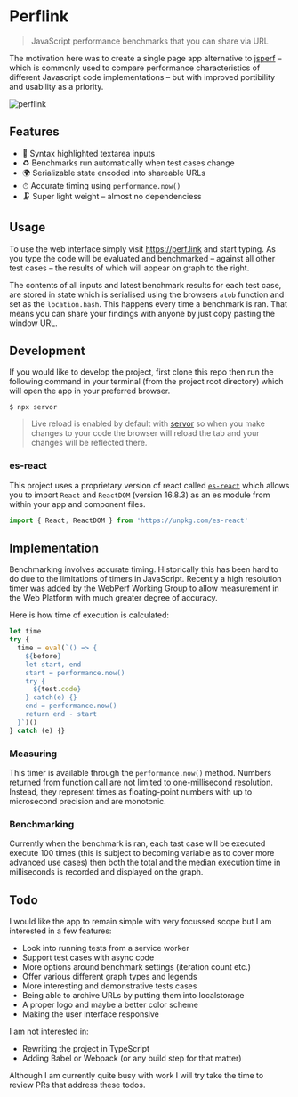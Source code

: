 # Perflink

> JavaScript performance benchmarks that you can share via URL

The motivation here was to create a single page app alternative to [jsperf](https://jsperf.com) – which is commonly used to compare performance characteristics of different Javascript code implementations – but with improved portibility and usability as a priority.

![perflink](https://user-images.githubusercontent.com/1457604/55242563-6c959f00-5235-11e9-8cb5-f1f140781f3b.gif)

## Features

- 🎨 Syntax highlighted textarea inputs
- ♻️ Benchmarks run automatically when test cases change
- 🌍 Serializable state encoded into shareable URLs
- ⏱ Accurate timing using `performance.now()`
- 🗜 Super light weight – almost no dependenciess

## Usage

To use the web interface simply visit https://perf.link and start typing. As you type the code will be evaluated and benchmarked – against all other test cases – the results of which will appear on graph to the right.

The contents of all inputs and latest benchmark results for each test case, are stored in state which is serialised using the browsers `atob` function and set as the `location.hash`. This happens every time a benchmark is ran. That means you can share your findings with anyone by just copy pasting the window URL.

## Development

If you would like to develop the project, first clone this repo then run the following command in your terminal (from the project root directory) which will open the app in your preferred browser.

```
$ npx servor
```

> Live reload is enabled by default with [servor](https://github.com/lukejacksonn/servor) so when you make changes to your code the browser will reload the tab and your changes will be reflected there.

### es-react

This project uses a proprietary version of react called [`es-react`](https://github.com/lukejacksonn/es-react) which allows you to import `React` and `ReactDOM` (version 16.8.3) as an es module from within your app and component files.

```js
import { React, ReactDOM } from 'https://unpkg.com/es-react'
```

## Implementation

Benchmarking involves accurate timing. Historically this has been hard to do due to the limitations of timers in JavaScript. Recently a high resolution timer was added by the WebPerf Working Group to allow measurement in the Web Platform with much greater degree of accuracy.

Here is how time of execution is calculated:

```js
let time
try {
  time = eval(`() => {
    ${before}
    let start, end
    start = performance.now()
    try {
      ${test.code}
    } catch(e) {}
    end = performance.now()
    return end - start
  }`)()
} catch (e) {}
```

### Measuring

This timer is available through the `performance.now()` method. Numbers returned from function call are not limited to one-millisecond resolution. Instead, they represent times as floating-point numbers with up to microsecond precision and are monotonic.

### Benchmarking

Currently when the benchmark is ran, each tast case will be executed execute 100 times (this is subject to becoming variable as to cover more advanced use cases) then both the total and the median execution time in milliseconds is recorded and displayed on the graph.

## Todo

I would like the app to remain simple with very focussed scope but I am interested in a few features:

- Look into running tests from a service worker
- Support test cases with async code
- More options around benchmark settings (iteration count etc.)
- Offer various different graph types and legends
- More interesting and demonstrative tests cases
- Being able to archive URLs by putting them into localstorage
- A proper logo and maybe a better color scheme
- Making the user interface responsive

I am not interested in:

- Rewriting the project in TypeScript
- Adding Babel or Webpack (or any build step for that matter)

Although I am currently quite busy with work I will try take the time to review PRs that address these todos.
